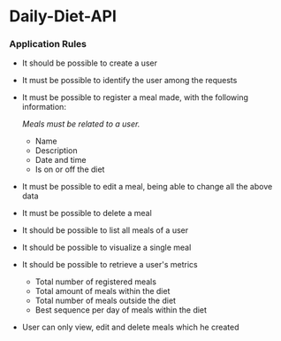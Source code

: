 # Daily-Diet-API

### Application Rules

- It should be possible to create a user
- It must be possible to identify the user among the requests
- It must be possible to register a meal made, with the following information:
    
     *Meals must be related to a user.*
    
     - Name
     - Description
     - Date and time
     - Is on or off the diet

- It must be possible to edit a meal, being able to change all the above data
- It must be possible to delete a meal
- It should be possible to list all meals of a user
- It should be possible to visualize a single meal
- It should be possible to retrieve a user's metrics
     - Total number of registered meals
     - Total amount of meals within the diet
     - Total number of meals outside the diet
     - Best sequence per day of meals within the diet
- User can only view, edit and delete meals which he created
